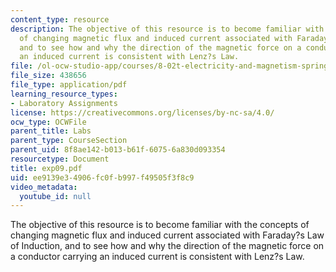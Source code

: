 ```yaml
---
content_type: resource
description: The objective of this resource is to become familiar with the concepts
  of changing magnetic flux and induced current associated with Faraday?s Law of Induction,
  and to see how and why the direction of the magnetic force on a conductor carrying
  an induced current is consistent with Lenz?s Law.
file: /ol-ocw-studio-app/courses/8-02t-electricity-and-magnetism-spring-2005/ee9139e34906fc0fb997f49505f3f8c9_exp09.pdf
file_size: 438656
file_type: application/pdf
learning_resource_types:
- Laboratory Assignments
license: https://creativecommons.org/licenses/by-nc-sa/4.0/
ocw_type: OCWFile
parent_title: Labs
parent_type: CourseSection
parent_uid: 8f8ae142-b013-b61f-6075-6a830d093354
resourcetype: Document
title: exp09.pdf
uid: ee9139e3-4906-fc0f-b997-f49505f3f8c9
video_metadata:
  youtube_id: null
---
```

The objective of this resource is to become familiar with the concepts of changing magnetic flux and induced current associated with Faraday?s Law of Induction, and to see how and why the direction of the magnetic force on a conductor carrying an induced current is consistent with Lenz?s Law.